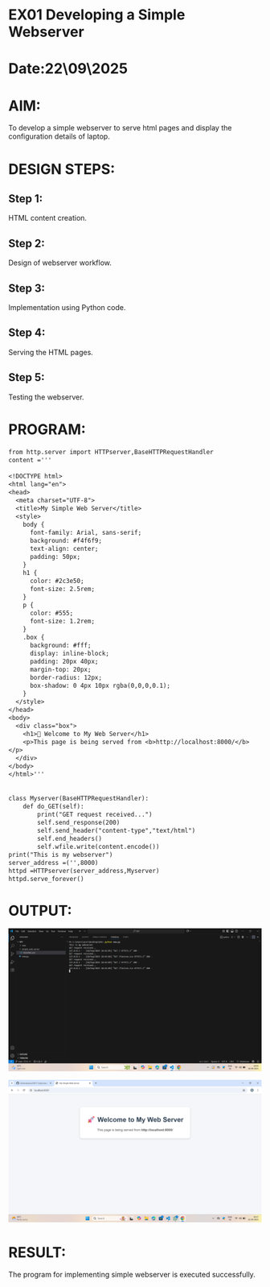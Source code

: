 # EX01 Developing a Simple Webserver

# Date:22\09\2025
# AIM:
To develop a simple webserver to serve html pages and display the configuration details of laptop.

# DESIGN STEPS:
## Step 1:
HTML content creation.

## Step 2:
Design of webserver workflow.

## Step 3:
Implementation using Python code.

## Step 4:
Serving the HTML pages.

## Step 5:
Testing the webserver.

# PROGRAM:
```from django.shortcuts import render
from http.server import HTTPserver,BaseHTTPRequestHandler
content ='''

<!DOCTYPE html>
<html lang="en">
<head>
  <meta charset="UTF-8">
  <title>My Simple Web Server</title>
  <style>
    body {
      font-family: Arial, sans-serif;
      background: #f4f6f9;
      text-align: center;
      padding: 50px;
    }
    h1 {
      color: #2c3e50;
      font-size: 2.5rem;
    }
    p {
      color: #555;
      font-size: 1.2rem;
    }
    .box {
      background: #fff;
      display: inline-block;
      padding: 20px 40px;
      margin-top: 20px;
      border-radius: 12px;
      box-shadow: 0 4px 10px rgba(0,0,0,0.1);
    }
  </style>
</head>
<body>
  <div class="box">
    <h1>🚀 Welcome to My Web Server</h1>
    <p>This page is being served from <b>http://localhost:8000/</b></p>
  </div>
</body>
</html>'''


class Myserver(BaseHTTPRequestHandler):
    def do_GET(self):
        print("GET request received...")
        self.send_response(200)
        self.send_header("content-type","text/html")
        self.end_headers()
        self.wfile.write(content.encode())
print("This is my webserver")
server_address =('',8000)
httpd =HTTPserver(server_address,Myserver)
httpd.serve_forever()
```
        
# OUTPUT:

![alt text](<Screenshot 2025-09-18 184441.png>)


![alt text](<Screenshot 2025-09-22 091731.png>)



# RESULT:
The program for implementing simple webserver is executed successfully.
